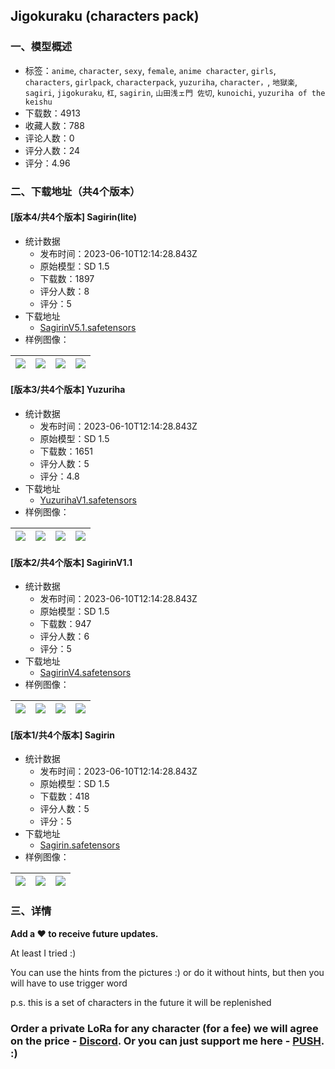 ## Jigokuraku (characters pack)
### 一、模型概述

- 标签：`anime`, `character`, `sexy`, `female`, `anime character`, `girls`, `characters`, `girlpack`, `characterpack`, `yuzuriha`, `character，`, `地獄楽`, `sagiri`, `jigokuraku`, `杠`, `sagirin`, `山田浅ェ門 佐切`, `kunoichi`, `yuzuriha of the keishu`
- 下载数：4913
- 收藏人数：788
- 评论人数：0
- 评分人数：24
- 评分：4.96

### 二、下载地址（共4个版本）

#### [版本4/共4个版本] Sagirin(lite) 

- 统计数据
  - 发布时间：2023-06-10T12:14:28.843Z
  - 原始模型：SD 1.5
  - 下载数：1897
  - 评分人数：8
  - 评分：5
- 下载地址
  - [SagirinV5.1.safetensors](https://civitai.com/api/download/models/68573)
- 样例图像：

| <img src="https://image.civitai.com/xG1nkqKTMzGDvpLrqFT7WA/92308d12-4e11-469a-aa24-6efb8804b90c/width=450/766409.jpeg" /> | <img src="https://image.civitai.com/xG1nkqKTMzGDvpLrqFT7WA/366affd0-7760-4d04-836e-07889326618b/width=450/764209.jpeg" /> | <img src="https://image.civitai.com/xG1nkqKTMzGDvpLrqFT7WA/74abab9d-084f-4371-9804-acbd3889c295/width=450/764210.jpeg" /> | <img src="https://image.civitai.com/xG1nkqKTMzGDvpLrqFT7WA/6d709db4-3cc3-4210-9410-1a61ee7ebbd4/width=450/764211.jpeg" /> |
| ---- | ---- | ---- | ---- |

#### [版本3/共4个版本] Yuzuriha

- 统计数据
  - 发布时间：2023-06-10T12:14:28.843Z
  - 原始模型：SD 1.5
  - 下载数：1651
  - 评分人数：5
  - 评分：4.8
- 下载地址
  - [YuzurihaV1.safetensors](https://civitai.com/api/download/models/82626)
- 样例图像：

| <img src="https://image.civitai.com/xG1nkqKTMzGDvpLrqFT7WA/2e765aa1-42fc-4f9d-9b99-7f6e9dca8158/width=450/930158.jpeg" /> | <img src="https://image.civitai.com/xG1nkqKTMzGDvpLrqFT7WA/9f23720c-7d7a-43de-af03-1f6ac11d1bb4/width=450/930162.jpeg" /> | <img src="https://image.civitai.com/xG1nkqKTMzGDvpLrqFT7WA/781f6df7-4360-48bf-a094-254e89b4090e/width=450/930163.jpeg" /> | <img src="https://image.civitai.com/xG1nkqKTMzGDvpLrqFT7WA/58767209-bf19-45a5-8808-39f90f2dbad8/width=450/930159.jpeg" /> |
| ---- | ---- | ---- | ---- |

#### [版本2/共4个版本] SagirinV1.1

- 统计数据
  - 发布时间：2023-06-10T12:14:28.843Z
  - 原始模型：SD 1.5
  - 下载数：947
  - 评分人数：6
  - 评分：5
- 下载地址
  - [SagirinV4.safetensors](https://civitai.com/api/download/models/39001)
- 样例图像：

| <img src="https://image.civitai.com/xG1nkqKTMzGDvpLrqFT7WA/30ae6230-23db-4234-b115-43e4b09d3900/width=450/579868.jpeg" /> | <img src="https://image.civitai.com/xG1nkqKTMzGDvpLrqFT7WA/ee1d8d15-ef6c-480a-650f-ccb1a2475800/width=450/579869.jpeg" /> | <img src="https://image.civitai.com/xG1nkqKTMzGDvpLrqFT7WA/ea369d02-f895-48ea-6d89-dcd41f97da00/width=450/579866.jpeg" /> | <img src="https://image.civitai.com/xG1nkqKTMzGDvpLrqFT7WA/cd7ab9cd-515c-491d-db16-4bbf39143f00/width=450/431738.jpeg" /> |
| ---- | ---- | ---- | ---- |

#### [版本1/共4个版本] Sagirin

- 统计数据
  - 发布时间：2023-06-10T12:14:28.843Z
  - 原始模型：SD 1.5
  - 下载数：418
  - 评分人数：5
  - 评分：5
- 下载地址
  - [Sagirin.safetensors](https://civitai.com/api/download/models/34409)
- 样例图像：

| <img src="https://image.civitai.com/xG1nkqKTMzGDvpLrqFT7WA/98e0254a-ff29-4826-b3ee-80f339a48d00/width=450/393158.jpeg" /> | <img src="https://image.civitai.com/xG1nkqKTMzGDvpLrqFT7WA/9c9f45d3-8c8e-4493-ae02-48adabc29f00/width=450/393160.jpeg" /> | <img src="https://image.civitai.com/xG1nkqKTMzGDvpLrqFT7WA/52119821-e5c2-4a2f-eafc-154b6a8d9c00/width=450/393159.jpeg" /> |
| ---- | ---- | ---- |


### 三、详情
<p><strong>Add a ❤️ to receive future updates.</strong></p><p>At least I tried :)</p><p>You can use the hints from the pictures :) or do it without hints, but then you will have to use trigger word</p><p>p.s. this is a set of characters in the future it will be replenished</p><h3 id="order-a-private-lora-for-any-character-for-a-fee-we-will-agree-on-the-price-discord-or-you-can-just-support-me-here-push">Order a private LoRa for any character (for a fee) we will agree on the price - <a target="_blank" rel="ugc" href="https://discord.gg/yucPaNsjXr">Discord</a>. Or you can just support me here - <a target="_blank" rel="ugc" href="https://boosty.to/eternal2kpp/donate">PUSH</a>. :)</h3>